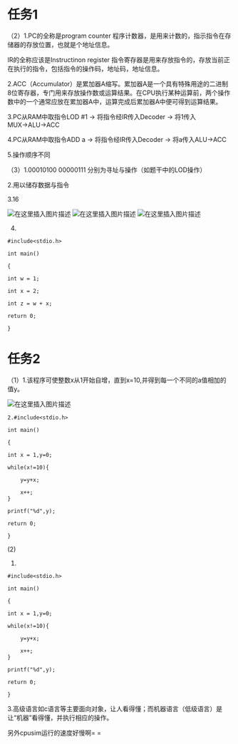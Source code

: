 # 任务1

（2）1.PC的全称是program counter
程序计数器，是用来计数的，指示指令在存储器的存放位置，也就是个地址信息。

IR的全称应该是Instructinon register
指令寄存器是用来存放指令的，存放当前正在执行的指令，包括指令的操作码，地址码，地址信息。


2.ACC（Accumulator）是累加器A缩写。累加器A是一个具有特殊用途的二进制8位寄存器，专门用来存放操作数或运算结果。在CPU执行某种运算前，两个操作数中的一个通常应放在累加器A中，运算完成后累加器A中便可得到运算结果。

3.PC从RAM中取指令LOD #1 → 将指令经IR传入Decoder → 将1传入MUX→ALU→ACC

4.PC从RAM中取指令ADD a → 将指令经IR传入Decoder → 将a传入ALU→ACC

5.操作顺序不同

（3）1.00010100 00000111 分别为寻址与操作（如题干中的LOD操作）

2.用以储存数据与指令

3.16





![在这里插入图片描述](https://img-blog.csdnimg.cn/2018111621095654.PNG?x-oss-process=image/watermark,type_ZmFuZ3poZW5naGVpdGk,shadow_10,text_aHR0cHM6Ly9ibG9nLmNzZG4ubmV0L3dlaXhpbl80MjQ3OTA5Mg==,size_16,color_FFFFFF,t_70)
![在这里插入图片描述](https://img-blog.csdnimg.cn/20181116211003496.PNG?x-oss-process=image/watermark,type_ZmFuZ3poZW5naGVpdGk,shadow_10,text_aHR0cHM6Ly9ibG9nLmNzZG4ubmV0L3dlaXhpbl80MjQ3OTA5Mg==,size_16,color_FFFFFF,t_70)
![在这里插入图片描述](https://img-blog.csdnimg.cn/20181116211012580.PNG?x-oss-process=image/watermark,type_ZmFuZ3poZW5naGVpdGk,shadow_10,text_aHR0cHM6Ly9ibG9nLmNzZG4ubmV0L3dlaXhpbl80MjQ3OTA5Mg==,size_16,color_FFFFFF,t_70)

4.
```
#include<stdio.h>

int main()

{

int w = 1;

int x = 2;

int z = w + x;

return 0;

}
``` 


# 任务2
（1）1.该程序可使整数x从1开始自增，直到x=10,并得到每一个不同的a值相加的值y。


![在这里插入图片描述](https://img-blog.csdnimg.cn/20181116211042788.PNG?x-oss-process=image/watermark,type_ZmFuZ3poZW5naGVpdGk,shadow_10,text_aHR0cHM6Ly9ibG9nLmNzZG4ubmV0L3dlaXhpbl80MjQ3OTA5Mg==,size_16,color_FFFFFF,t_70)
```
2.#include<stdio.h>

int main()

{

int x = 1,y=0;

while(x!=10){

    y=y+x;

    x++;
}

printf("%d",y);

return 0;

}
``` 

(2)

1.
```
#include<stdio.h>

int main()

{

int x = 1,y=0;

while(x!=10){

    y=y+x;

    x++;
}

printf("%d",y);

return 0;

}
```

3.高级语言如c语言等主要面向对象，让人看得懂；而机器语言（低级语言）是让“机器”看得懂，并执行相应的操作。

另外cpusim运行的速度好慢啊= =